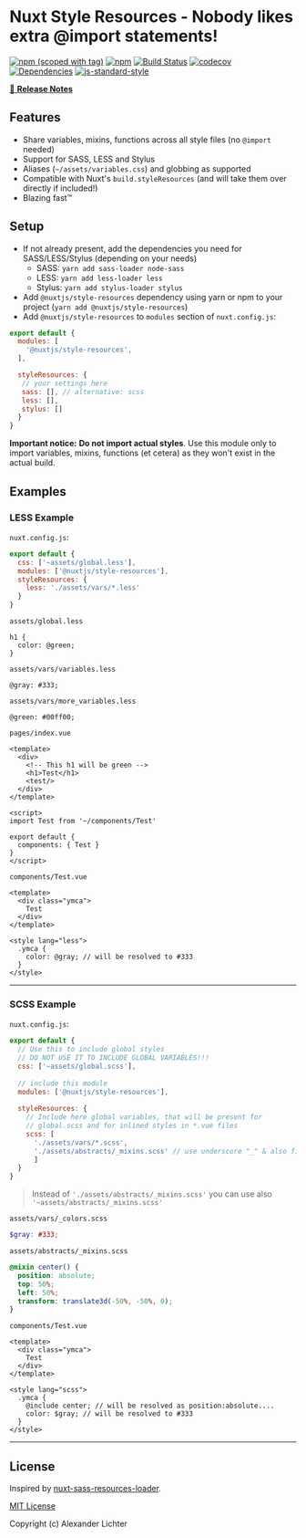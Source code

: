 # Nuxt Style Resources - Nobody likes extra @import statements!

[![npm (scoped with tag)](https://img.shields.io/npm/v/@nuxtjs/style-resources/latest.svg?style=flat-square)](https://npmjs.com/package/@nuxtjs/style-resources)
[![npm](https://img.shields.io/npm/dt/@nuxtjs/style-resources.svg?style=flat-square)](https://npmjs.com/package/@nuxtjs/style-resources)
[![Build Status](https://travis-ci.com/nuxt-community/style-resources-module.svg?branch=master)](https://travis-ci.com/nuxt-community/style-resources-module)
[![codecov](https://codecov.io/gh/nuxt-community/style-resources-module/branch/master/graph/badge.svg)](https://codecov.io/gh/nuxt-community/style-resources-module)
[![Dependencies](https://david-dm.org/nuxt-community/style-resources-module/status.svg?style=flat-square)](https://david-dm.org/nuxt-community/style-resources-module)
[![js-standard-style](https://img.shields.io/badge/code_style-standard-brightgreen.svg?style=flat-square)](http://standardjs.com)

>

[📖 **Release Notes**](CHANGELOG.md)

## Features

* Share variables, mixins, functions across all style files (no `@import` needed)
* Support for SASS, LESS and Stylus
* Aliases (`~/assets/variables.css`) and globbing as supported
* Compatible with Nuxt's `build.styleResources` (and will take them over directly if included!)
* Blazing fast:tm:

## Setup

- If not already present, add the dependencies you need for SASS/LESS/Stylus (depending on your needs)
  - SASS: `yarn add sass-loader node-sass`
  - LESS: `yarn add less-loader less`
  - Stylus: `yarn add stylus-loader stylus`
- Add `@nuxtjs/style-resources` dependency using yarn or npm to your project (`yarn add @nuxtjs/style-resources`)
- Add `@nuxtjs/style-resources` to `modules` section of `nuxt.config.js`:

```js
export default {
  modules: [
    '@nuxtjs/style-resources',
  ],

  styleResources: {
   // your settings here
   sass: [], // alternative: scss
   less: [],
   stylus: []
  }
}
```

**Important notice:** **Do not import actual styles**. Use this module only to import variables, mixins, functions (et cetera) as they won't exist in the actual build.

## Examples

### LESS Example

`nuxt.config.js`:
```js
export default {
  css: ['~assets/global.less'],
  modules: ['@nuxtjs/style-resources'],
  styleResources: {
    less: './assets/vars/*.less'
  }
}
```

`assets/global.less`
```less
h1 {
  color: @green;
}
```

`assets/vars/variables.less`

```less
@gray: #333;
```

`assets/vars/more_variables.less`

```less
@green: #00ff00;
```

`pages/index.vue`
```vue
<template>
  <div>
    <!-- This h1 will be green -->
    <h1>Test</h1>
    <test/>
  </div>
</template>

<script>
import Test from '~/components/Test'

export default {
  components: { Test }
}
</script>

```

`components/Test.vue`
```vue
<template>
  <div class="ymca">
    Test
  </div>
</template>

<style lang="less">
  .ymca {
    color: @gray; // will be resolved to #333
  }
</style>
```

---

### SCSS Example

`nuxt.config.js`:
```js
export default {
  // Use this to include global styles 
  // DO NOT USE IT TO INCLUDE GLOBAL VARIABLES!!!
  css: ['~assets/global.scss'],
  
  // include this module
  modules: ['@nuxtjs/style-resources'],
  
  styleResources: {
    // Include here global variables, that will be present for
    // global.scss and for inlined styles in *.vue files
    scss: [
      './assets/vars/*.scss',
      './assets/abstracts/_mixins.scss' // use underscore "_" & also file extension ".scss"
      ]
  }
}
```

> Instead of `'./assets/abstracts/_mixins.scss'` you can use also `'~assets/abstracts/_mixins.scss'`

`assets/vars/_colors.scss`
```scss
$gray: #333;
```

`assets/abstracts/_mixins.scss`

```scss
@mixin center() {
  position: absolute;
  top: 50%;
  left: 50%;
  transform: translate3d(-50%, -50%, 0);
}
```

`components/Test.vue`
```vue
<template>
  <div class="ymca">
    Test
  </div>
</template>

<style lang="scss">
  .ymca {
    @include center; // will be resolved as position:absolute....
    color: $gray; // will be resolved to #333
  }
</style>
```

---

## License

Inspired by [nuxt-sass-resources-loader](https://github.com/anteriovieira/nuxt-sass-resources-loader).

[MIT License](LICENSE)

Copyright (c) Alexander Lichter
